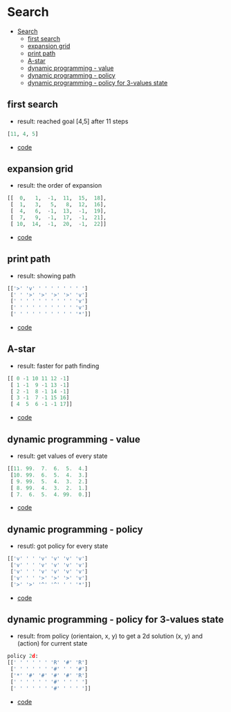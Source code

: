 # Search



- [Search](#search)
    - [first search](#first-search)
    - [expansion grid](#expansion-grid)
    - [print path](#print-path)
    - [A-star](#a-star)
    - [dynamic programming - value](#dynamic-programming---value)
    - [dynamic programming - policy](#dynamic-programming---policy)
    - [dynamic programming - policy for 3-values state](#dynamic-programming---policy-for-3-values-state)



## first search

- result: reached goal [4,5] after 11 steps
``` py
[11, 4, 5]
```
- [code](./ref/0_first_search.py)


## expansion grid
- result: the order of expansion
``` py
[[  0,   1,  -1,  11,  15,  18],
 [  1,   3,   5,   8,  12,  16],
 [  4,   6,  -1,  13,  -1,  19],
 [  7,   9,  -1,  17,  -1,  21],
 [ 10,  14,  -1,  20,  -1,  22]]
```
- [code](./ref/1_expansion_grid.py) 






## print path
- result: showing path
``` py
[['>' 'v' ' ' ' ' ' ' ' ']
 [' ' '>' '>' '>' '>' 'v']
 [' ' ' ' ' ' ' ' ' ' 'v']
 [' ' ' ' ' ' ' ' ' ' 'v']
 [' ' ' ' ' ' ' ' ' ' '*']]
```
- [code](./ref/2_print_path.py)



## A-star
- result: faster for path finding
``` py
[[ 0 -1 10 11 12 -1]
 [ 1 -1  9 -1 13 -1]
 [ 2 -1  8 -1 14 -1]
 [ 3 -1  7 -1 15 16]
 [ 4  5  6 -1 -1 17]]
```
- [code](./ref/3_A_star.py)





## dynamic programming - value
- result: get values of every state
``` py
[[11. 99.  7.  6.  5.  4.]
 [10. 99.  6.  5.  4.  3.]
 [ 9. 99.  5.  4.  3.  2.]
 [ 8. 99.  4.  3.  2.  1.]
 [ 7.  6.  5.  4. 99.  0.]]
```
- [code](./ref/4_dynamic_programming_value.py) 


## dynamic programming - policy
- resutl: got policy for every state
``` py
[['v' ' ' 'v' 'v' 'v' 'v']
 ['v' ' ' 'v' 'v' 'v' 'v']
 ['v' ' ' 'v' 'v' 'v' 'v']
 ['v' ' ' '>' '>' '>' 'v']
 ['>' '>' '^' '^' ' ' '*']]
```
- [code](./ref/5_dynamic_programming_policy.py)



## dynamic programming - policy for 3-values state
- result: from policy (orientaion, x, y) to get a 2d solution (x, y) and (action) for current state
``` py
policy 2d:
[[' ' ' ' ' ' 'R' '#' 'R']
 [' ' ' ' ' ' '#' ' ' '#']
 ['*' '#' '#' '#' '#' 'R']
 [' ' ' ' ' ' '#' ' ' ' ']
 [' ' ' ' ' ' '#' ' ' ' ']]
```
- [code](./ref/6_dynamic_programming_policy_for_3_values_state.py)